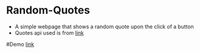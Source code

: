 # Random-Quotes
- A simple webpage that shows a random quote upon the click of a button
- Quotes api used is from [link](https://github.com/lukePeavey/quotable)

#Demo
[link](https://tj1an.github.io/Random-Quotes/)
